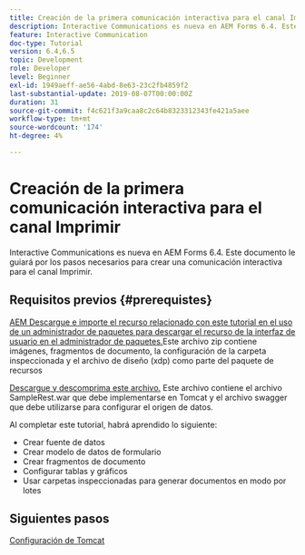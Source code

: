 ```yaml
---
title: Creación de la primera comunicación interactiva para el canal Imprimir
description: Interactive Communications es nueva en AEM Forms 6.4. Este documento le guiará por los pasos necesarios para crear una comunicación interactiva para el canal Imprimir.
feature: Interactive Communication
doc-type: Tutorial
version: 6.4,6.5
topic: Development
role: Developer
level: Beginner
exl-id: 1949aeff-ae56-4abd-8e63-23c2fb4859f2
last-substantial-update: 2019-08-07T00:00:00Z
duration: 31
source-git-commit: f4c621f3a9caa8c2c64b8323312343fe421a5aee
workflow-type: tm+mt
source-wordcount: '174'
ht-degree: 4%

---
```


# Creación de la primera comunicación interactiva para el canal Imprimir

Interactive Communications es nueva en AEM Forms 6.4. Este documento le guiará por los pasos necesarios para crear una comunicación interactiva para el canal Imprimir.

## Requisitos previos {#prerequistes}

[AEM Descargue e importe el recurso relacionado con este tutorial en el uso de un administrador de paquetes para descargar el recurso de la interfaz de usuario en el administrador de paquetes.](assets/gettingstartedassets.zip)Este archivo zip contiene imágenes, fragmentos de documento, la configuración de la carpeta inspeccionada y el archivo de diseño (xdp) como parte del paquete de recursos

[Descargue y descomprima este archivo.](assets/warfileandswaggerfile.zip) Este archivo contiene el archivo SampleRest.war que debe implementarse en Tomcat y el archivo swagger que debe utilizarse para configurar el origen de datos.

Al completar este tutorial, habrá aprendido lo siguiente:

* Crear fuente de datos
* Crear modelo de datos de formulario
* Crear fragmentos de documento
* Configurar tablas y gráficos
* Usar carpetas inspeccionadas para generar documentos en modo por lotes


## Siguientes pasos

[Configuración de Tomcat](./set-up-tomcat.md)
